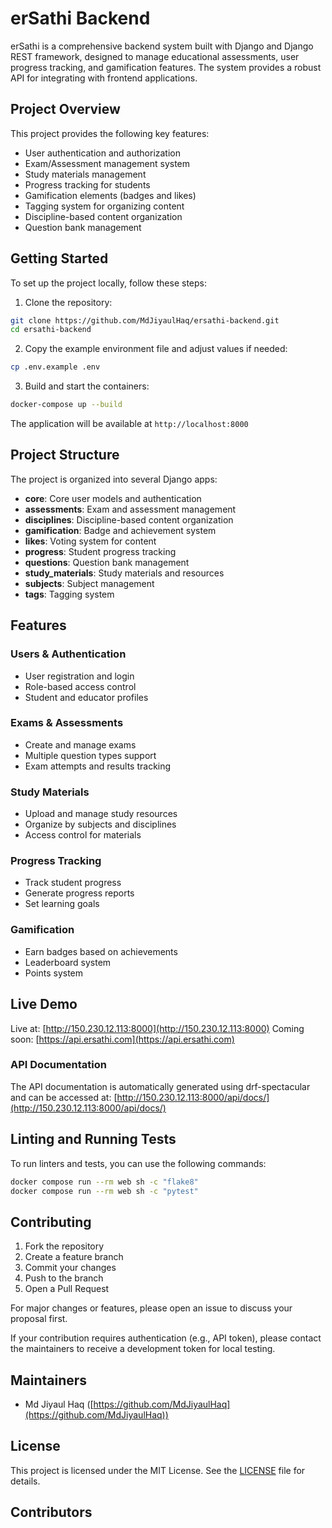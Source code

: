 # erSathi Backend

erSathi is a comprehensive backend system built with Django and Django REST framework, designed to manage educational assessments, user progress tracking, and gamification features. The system provides a robust API for integrating with frontend applications.

## Project Overview

This project provides the following key features:

- User authentication and authorization
- Exam/Assessment management system
- Study materials management
- Progress tracking for students
- Gamification elements (badges and likes)
- Tagging system for organizing content
- Discipline-based content organization
- Question bank management

## Getting Started

To set up the project locally, follow these steps:

1. Clone the repository:

```bash
git clone https://github.com/MdJiyaulHaq/ersathi-backend.git
cd ersathi-backend
```

2. Copy the example environment file and adjust values if needed:

```bash
cp .env.example .env
```

3. Build and start the containers:

```bash
docker-compose up --build
```

The application will be available at `http://localhost:8000`

## Project Structure

The project is organized into several Django apps:

- **core**: Core user models and authentication
- **assessments**: Exam and assessment management
- **disciplines**: Discipline-based content organization
- **gamification**: Badge and achievement system
- **likes**: Voting system for content
- **progress**: Student progress tracking
- **questions**: Question bank management
- **study_materials**: Study materials and resources
- **subjects**: Subject management
- **tags**: Tagging system

## Features

### Users & Authentication

- User registration and login
- Role-based access control
- Student and educator profiles

### Exams & Assessments

- Create and manage exams
- Multiple question types support
- Exam attempts and results tracking

### Study Materials

- Upload and manage study resources
- Organize by subjects and disciplines
- Access control for materials

### Progress Tracking

- Track student progress
- Generate progress reports
- Set learning goals

### Gamification

- Earn badges based on achievements
- Leaderboard system
- Points system

## Live Demo

Live at: [http://150.230.12.113:8000](http://150.230.12.113:8000)
Coming soon: [https://api.ersathi.com](https://api.ersathi.com)

### API Documentation

The API documentation is automatically generated using drf-spectacular and can be accessed at: [http://150.230.12.113:8000/api/docs/](http://150.230.12.113:8000/api/docs/)

## Linting and Running Tests

To run linters and tests, you can use the following commands:

```bash
docker compose run --rm web sh -c "flake8"
docker compose run --rm web sh -c "pytest"
```

## Contributing

1. Fork the repository
2. Create a feature branch
3. Commit your changes
4. Push to the branch
5. Open a Pull Request

For major changes or features, please open an issue to discuss your proposal first.

If your contribution requires authentication (e.g., API token), please contact the maintainers to receive a development token for local testing.

## Maintainers

- Md Jiyaul Haq ([https://github.com/MdJiyaulHaq](https://github.com/MdJiyaulHaq))

## License

This project is licensed under the MIT License. See the [LICENSE](LICENSE) file for details.

## Contributors
